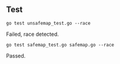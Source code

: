 ## Test
```shell
go test unsafemap_test.go --race
```

Failed, race detected.

```shell
go test safemap_test.go safemap.go --race
```

Passed.
